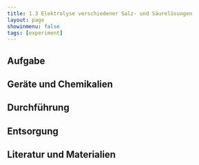 ```yaml
---
title: 1.3 Elektrolyse verschiedener Salz- und Säurelösungen
layout: page
showinmenu: false
tags: [experiment]
---
```


## Aufgabe

## Geräte und Chemikalien

## Durchführung

## Entsorgung

## Literatur und Materialien
